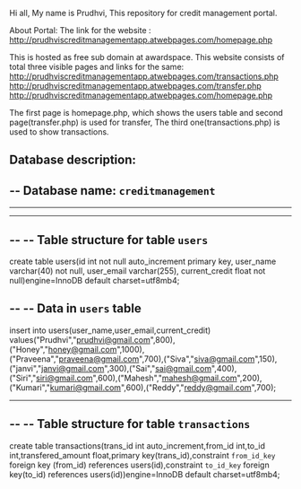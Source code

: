 Hi all,
My name is Prudhvi,
This repository for credit management portal.

About Portal:
The link for the website : http://prudhviscreditmanagementapp.atwebpages.com/homepage.php

This is hosted as free sub domain at awardspace. This website consists of total three visible pages and links for the same:
http://prudhviscreditmanagementapp.atwebpages.com/transactions.php
http://prudhviscreditmanagementapp.atwebpages.com/transfer.php
http://prudhviscreditmanagementapp.atwebpages.com/homepage.php

The first page is homepage.php, which shows the users table
and second page(transfer.php) is used for transfer, The third one(transactions.php) is used to show transactions.

Database description:
--
-- Database name: `creditmanagement`
--

-- --------------------------------------------------------
-- --------------------------------------------------------

--
-- Table structure for table `users`
--
 create table users(id int not null auto_increment primary key, user_name varchar(40) not null, user_email varchar(255), current_credit float not null)engine=InnoDB default charset=utf8mb4;

 --
 -- Data in `users` table
 --
insert into users(user_name,user_email,current_credit) values("Prudhvi","prudhvi@gmail.com",800),("Honey","honey@gmail.com",1000),("Praveena","praveena@gmail.com",700),("Siva","siva@gmail.com",150),("janvi","janvi@gmail.com",300),("Sai","sai@gmail.com",400),("Siri","siri@gmail.com",600),("Mahesh","mahesh@gmail.com",200),("Kumari","kumari@gmail.com",600),("Reddy","reddy@gmail.com",700);

-- --------------------------------------------------------

--
-- Table structure for table `transactions`
--
 create table transactions(trans_id int auto_increment,from_id int,to_id int,transfered_amount float,primary key(trans_id),constraint `from_id_key` foreign key (from_id) references users(id),constraint `to_id_key` foreign key(to_id) references users(id))engine=InnoDB default charset=utf8mb4;